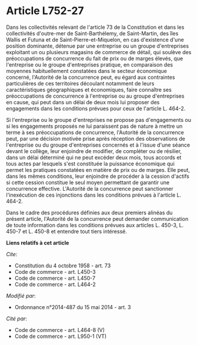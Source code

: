 # Article L752-27

Dans les collectivités relevant de l'article 73 de la Constitution et dans les collectivités d'outre-mer de Saint-Barthélemy,
de Saint-Martin, des îles Wallis et Futuna et de Saint-Pierre-et-Miquelon, en cas d'existence d'une position dominante,
détenue par une entreprise ou un groupe d'entreprises exploitant un ou plusieurs magasins de commerce de détail, qui soulève
des préoccupations de concurrence du fait de prix ou de marges élevés, que l'entreprise ou le groupe d'entreprises pratique,
en comparaison des moyennes habituellement constatées dans le secteur économique concerné, l'Autorité de la concurrence peut,
eu égard aux contraintes particulières de ces territoires découlant notamment de leurs caractéristiques géographiques et
économiques, faire connaître ses préoccupations de concurrence à l'entreprise ou au groupe d'entreprises en cause, qui peut
dans un délai de deux mois lui proposer des engagements dans les conditions prévues pour ceux de l'article L. 464-2. 

Si l'entreprise ou le groupe d'entreprises ne propose pas d'engagements ou si les engagements proposés ne lui paraissent pas
de nature à mettre un terme à ses préoccupations de concurrence, l'Autorité de la concurrence peut, par une décision motivée
prise après réception des observations de l'entreprise ou du groupe d'entreprises concernés et à l'issue d'une séance devant
le collège, leur enjoindre de modifier, de compléter ou de résilier, dans un délai déterminé qui ne peut excéder deux mois,
tous accords et tous actes par lesquels s'est constituée la puissance économique qui permet les pratiques constatées en
matière de prix ou de marges. Elle peut, dans les mêmes conditions, leur enjoindre de procéder à la cession d'actifs si cette
cession constitue le seul moyen permettant de garantir une concurrence effective. L'Autorité de la concurrence peut
sanctionner l'inexécution de ces injonctions dans les conditions prévues à l'article L. 464-2. 

Dans le cadre des procédures définies aux deux premiers alinéas du présent article, l'Autorité de la concurrence peut
demander communication de toute information dans les conditions prévues aux articles L. 450-3, L. 450-7 et L. 450-8 et
entendre tout tiers intéressé.

**Liens relatifs à cet article**

_Cite_:

  - Constitution du 4 octobre 1958 - art. 73
  - Code de commerce - art. L450-3
  - Code de commerce - art. L450-7
  - Code de commerce - art. L464-2

_Modifié par_:

  - Ordonnance n°2014-487 du 15 mai 2014 - art. 3

_Cité par_:

  - Code de commerce - art. L464-8 (V)
  - Code de commerce - art. L950-1 (VT)
